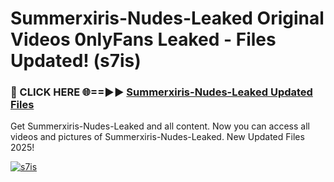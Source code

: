 # Summerxiris-Nudes-Leaked Original Videos 0nlyFans Leaked - Files Updated! (s7is)

<h3>🔴 CLICK HERE 🌐==►► <a href="https://tinyurl.com/4mcuefdz" rel="nofollow">Summerxiris-Nudes-Leaked Updated Files</a></h3>

Get Summerxiris-Nudes-Leaked and all content. Now you can access all videos and pictures of Summerxiris-Nudes-Leaked. New Updated Files 2025!

[![s7is](https://i.imgur.com/StAQSOY.gif)](https://tinyurl.com/4mcuefdz)
